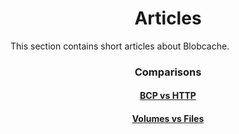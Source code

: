<h1 align="center">Articles</h1>

This section contains short articles about Blobcache.

<div align="center">

### Comparisons

#### [BCP vs HTTP](./9.01_BCP_vs_HTTP.md)
#### [Volumes vs Files](./9.02_Volumes_vs_Files.md)

</div>

